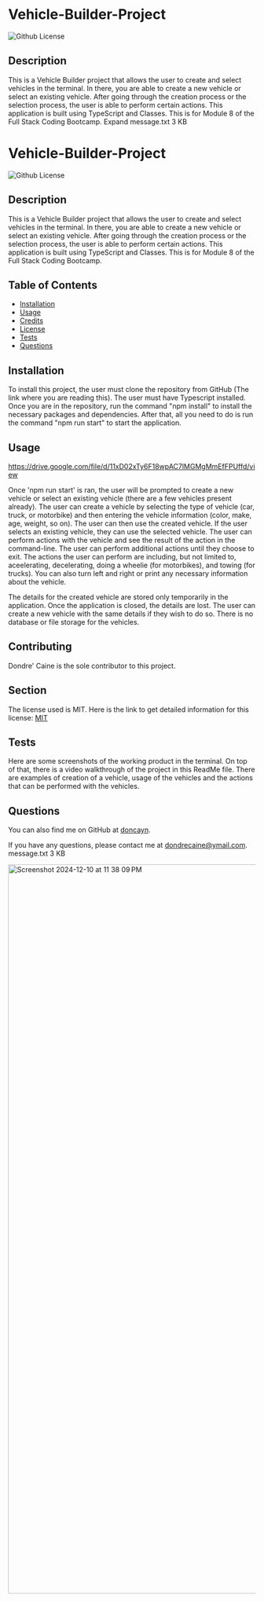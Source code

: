 
# Vehicle-Builder-Project 

![Github License](https://img.shields.io/badge/license-MIT-green)

## Description

This is a Vehicle Builder project that allows the user to create and select vehicles in the terminal. In there, you are able to create a new vehicle or select an existing vehicle. After going through the creation process or the selection process, the user is able to perform certain actions. This application is built using TypeScript and Classes. This is for Module 8 of the Full Stack Coding Bootcamp.
Expand
message.txt
3 KB
﻿
# Vehicle-Builder-Project 
![Github License](https://img.shields.io/badge/license-MIT-green)

## Description

This is a Vehicle Builder project that allows the user to create and select vehicles in the terminal. In there, you are able to create a new vehicle or select an existing vehicle. After going through the creation process or the selection process, the user is able to perform certain actions. This application is built using TypeScript and Classes. This is for Module 8 of the Full Stack Coding Bootcamp.

## Table of Contents

- [Installation](#installation)
- [Usage](#usage)
- [Credits](#credits)
- [License](#license)
- [Tests](#tests)
- [Questions](#questions)

## Installation

To install this project, the user must clone the repository from GitHub (The link where you are reading this). The user must have Typescript installed. Once you are in the repository, run the command "npm install" to install the necessary packages and dependencies. After that, all you need to do is run the command "npm run start" to start the application.

## Usage
https://drive.google.com/file/d/11xD02xTy6F18wpAC7lMGMgMmEfFPUffd/view

Once 'npm run start' is ran, the user will be prompted to create a new vehicle or select an existing vehicle (there are a few vehicles present already). The user can create a vehicle by selecting the type of vehicle (car, truck, or motorbike) and then entering the vehicle information (color, make, age, weight, so on). The user can then use the created vehicle. If the user selects an existing vehicle, they can use the selected vehicle. The user can perform actions with the vehicle and see the result of the action in the command-line. The user can perform additional actions until they choose to exit. The actions the user can perform are including, but not limited to, aceelerating, decelerating, doing a wheelie (for motorbikes), and towing (for trucks). You can also turn left and right or print any necessary information about the vehicle.

The details for the created vehicle are stored only temporarily in the application. Once the application is closed, the details are lost. The user can create a new vehicle with the same details if they wish to do so. There is no database or file storage for the vehicles.

## Contributing

Dondre' Caine is the sole contributor to this project.

## Section

The license used is MIT. Here is the link to get detailed information for this license: [MIT](https://mit-license.org/)

## Tests

Here are some screenshots of the working product in the terminal. On top of that, there is a video walkthrough of the project in this ReadMe file. There are examples of creation of a vehicle, usage of the vehicles and the actions that can be performed with the vehicles. 

## Questions

You can also find me on GitHub at [doncayn](https://www.github.com/doncayn).

If you have any questions, please contact me at [dondrecaine@ymail.com](dondrecaine@ymail.com).
message.txt
3 KB

<img width="1485" alt="Screenshot 2024-12-10 at 11 38 09 PM" src="https://github.com/user-attachments/assets/7a94da06-8142-4c48-ba78-1590b956ad25">
